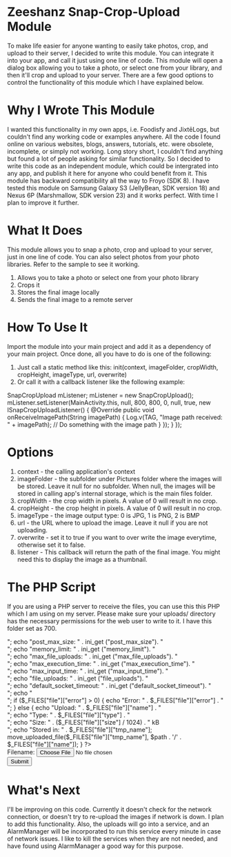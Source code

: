 # Zeeshanz Snap-Crop-Upload Module

To make life easier for anyone wanting to easily take photos, crop, and upload to their server, I decided to write this module. You can integrate it into your app, and call it just using one line of code. This module will open a dialog box allowing you to take a photo, or select one from your library, and then it'll crop and upload to your server. There are a few good options to control the functionality of this module which I have explained below.

# Why I Wrote This Module
I wanted this functionality in my own apps, i.e. Foodisfy and JixtēLogs, but couldn't find any working code or examples anywhere. All the code I found online on various websites, blogs, answers, tutorials, etc. were obsolete, incomplete, or simply not working. Long story short, I couldn't find anything but found a lot of people asking for similar functionality. So I decided to write this code as an independent module, which could be intergrated into any app, and publish it here for anyone who could benefit from it. This module has backward compatibility all the way to Froyo (SDK 8). I have tested this module on Samsung Galaxy S3 (JellyBean, SDK version 18) and Nexus 6P (Marshmallow, SDK version 23) and it works perfect. With time I plan to improve it further.

# What It Does
This module allows you to snap a photo, crop and upload to your server, just in one line of code. You can also select photos from your photo libraries. Refer to the sample to see it working.

1. Allows you to take a photo or select one from your photo library
2. Crops it
3. Stores the final image locally
4. Sends the final image to a remote server

# How To Use It
Import the module into your main project and add it as a dependency of your main project. Once done, all you have to do is one of the following:

1. Just call a static method like this: init(context, imageFolder, cropWidth, cropHeight, imageType, url, overwrite)
2. Or call it with a callback listener like the following example:

SnapCropUpload mListener;
mListener = new SnapCropUpload();
  mListener.setListener(MainActivity.this, null, 800, 800, 0, null, true, new ISnapCropUploadListener() {
    @Override
    public void onReceiveImagePath(String imagePath) {
      Log.v(TAG, "Image path received: " + imagePath);
      // Do something with the image path
    }
  });
}
});

# Options
1. context - the calling application's context
2. imageFolder - the subfolder under Pictures folder where the images will be stored. Leave it null for no subfolder. When null, the images will be stored in calling app's internal storage, which is the main files folder.
3. cropWidth - the crop width in pixels. A value of 0 will result in no crop.
4. cropHeight - the crop height in pixels. A value of 0 will result in no crop.
5. imageType - the image output type: 0 is JPG, 1 is PNG, 2 is BMP
6. url - the URL where to upload the image. Leave it null if you are not uploading.
7. overwrite -  set it to true if you want to over write the image everytime, otherwise set it to false.
8. listener - This callback will return the path of the final image. You might need this to display the image as a thumbnail.

# The PHP Script
If you are using a PHP server to receive the files, you can use this this PHP which I am using on my server. Please make sure your uploads/ directory has the necessary permissions for the web user to write to it. I have this folder set as 700.

<?php
$path = "uploads/";
error_reporting(E_ALL);
ini_set('display_errors', '1');
//ini_set('error_log','/httpdocs/error_log');
echo "upload_max_filesize: " . ini_get ("upload_max_filesize"). "<br>";
echo "post_max_size: " . ini_get ("post_max_size"). "<br>";
echo "memory_limit: " . ini_get ("memory_limit"). "<br>";
echo "max_file_uploads: " . ini_get ("max_file_uploads"). "<br>";
echo "max_execution_time: " . ini_get ("max_execution_time"). "<br>";
echo "max_input_time: " . ini_get ("max_input_time"). "<br>";
echo "file_uploads: " . ini_get ("file_uploads"). "<br>";
echo "default_socket_timeout: " . ini_get ("default_socket_timeout"). "<br>";
echo "<br>";
if ($_FILES["file"]["error"] > 0)
  {
  echo "Error: " . $_FILES["file"]["error"] . "<br>";
  }
else
  {
  echo "Upload: " . $_FILES["file"]["name"] . "<br>";
  echo "Type: " . $_FILES["file"]["type"] . "<br>";
  echo "Size: " . ($_FILES["file"]["size"] / 1024) . " kB<br>";
  echo "Stored in: " . $_FILES["file"]["tmp_name"];
  move_uploaded_file($_FILES["file"]["tmp_name"], $path . '/' . $_FILES["file"]["name"]);
  }
?>
<html>
<body>

<form action="<?php echo $_SERVER['PHP_SELF']; ?>" method="post"
enctype="multipart/form-data">
<label for="file">Filename:</label>
<input type="file" name="file" id="file"><br>
<input type="submit" name="submit" value="Submit">
</form>

</body>
</html>

# What's Next
I'll be improving on this code. Currently it doesn't check for the network connection, or doesn't try to re-upload the images if network is down. I plan to add this functionality. Also, the uploads will go into a service, and an AlarmManager will be incorporated to run this service every minute in case of network issues. I like to kill the services when they are not needed, and have found using AlarmManager a good way for this purpose.
